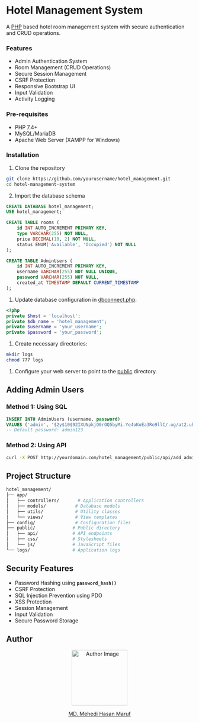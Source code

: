 # Hotel Management System
A [PHP](https://www.php.net/) based hotel room management system with secure authentication and CRUD operations.


### Features
- Admin Authentication System
- Room Management (CRUD Operations)
- Secure Session Management
- CSRF Protection
- Responsive Bootstrap UI
- Input Validation
- Activity Logging

### Pre-requisites
- PHP 7.4+
- MySQL/MariaDB
- Apache Web Server (XAMPP for Windows)

### Installation
1. Clone the repository
```bash
git clone https://github.com/yourusername/hotel_management.git
cd hotel-management-system
```

2. Import the database schema
```SQL
CREATE DATABASE hotel_management;
USE hotel_management;

CREATE TABLE rooms (
    id INT AUTO_INCREMENT PRIMARY KEY,
    type VARCHAR(255) NOT NULL,
    price DECIMAL(10, 2) NOT NULL,
    status ENUM('Available', 'Occupied') NOT NULL
);

CREATE TABLE AdminUsers (
    id INT AUTO_INCREMENT PRIMARY KEY,
    username VARCHAR(255) NOT NULL UNIQUE,
    password VARCHAR(255) NOT NULL,
    created_at TIMESTAMP DEFAULT CURRENT_TIMESTAMP
);
```

1. Update database configuration in [dbconnect.php](https://github.com/mehedi37/hotel_management/blob/main/config/dbconnect.php):
```php
<?php
private $host = 'localhost';
private $db_name = 'hotel_management';
private $username = 'your_username';
private $password = 'your_password';
```

1. Create necessary directories:
```bash
mkdir logs
chmod 777 logs
```

1. Configure your web server to point to the [public](https://github.com/mehedi37/hotel_management/tree/main/public) directory.

## Adding Admin Users

### Method 1: Using SQL
```SQL
INSERT INTO AdminUsers (username, password)
VALUES ('admin', '$2y$10$92IXUNpkjO0rOQ5byMi.Ye4oKoEa3Ro9llC/.og/at2.uheWG/igi');
-- Default password: admin123
```

### Method 2: Using API
```bash
curl -X POST http://yourdomain.com/hotel_management/public/api/add_admin.php -d "secret=007tOPVictoriasSecret&username=admin&password=admin123"
```

## Project Structure
```bash
hotel_management/
├── app/
│   ├── controllers/       # Application controllers
│   ├── models/           # Database models
│   ├── utils/            # Utility classes
│   └── views/            # View templates
├── config/               # Configuration files
├── public/              # Public directory
│   ├── api/             # API endpoints
│   ├── css/             # Stylesheets
│   └── js/              # JavaScript files
└── logs/                # Application logs
```

## Security Features
- Password Hashing using **`password_hash()`**
- CSRF Protection
- SQL Injection Prevention using PDO
- XSS Protection
- Session Management
- Input Validation
- Secure Password Storage

## Author
<div align="center">
  <img src="https://avatars.githubusercontent.com/u/41261534?s=400&u=917446fd6f90811cd8cf236d4b6f8f19067865b9&v=4" width="150" alt="Author Image">

  [MD. Mehedi Hasan Maruf](https://github.com/mehedi37)
</div>